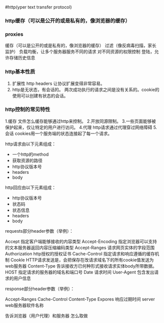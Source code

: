 #http(yper text transfer protocol)

### http缓存（可以是公开的或是私有的，像浏览器的缓存）



### proxies

缓存（可以是公开的或是私有的，像浏览器的缓存）
过滤（像反病毒扫描，家长监护）
负载均衡，让多个服务器服务不同的请求
对不同资源的权限控制
登陆，允许存储历史信息

### http基本性质

1. 扩展性 http headers 让协议扩展变得非常容易。
2. http是无状态，有会话的。 两次成功执行的请求之间是没有关系的。cookie的使用可以创建有状态的会话。

### http控制的常见特性

1.缓存 文件怎么缓存能够通过http来控制。
2.开放同源限制。
3.一些页面能够被保护起来，仅让特定的用户进行访问。
4.代理 http请求通过代理穿过网络障碍
5.会话 cookies用一个服务端的状态连接起了每一个请求。

http请求由以下元素组成：
+ 一个http的method
+ 获取资源的路径
+ http协议版本号
+ headers
+ body

http回应由以下元素组成：
+ http协议版本号
+ 状态码
+ 状态信息
+ headers
+ body

requests部分header参数（举例）：

Accept 指定客户端能够接收的内容类型
Accept-Encoding 指定浏览器可以支持的文本服务器返回内容压缩编码类型
Accept-Ranges 请求网页实体的字段范围
Authorization  http授权的授权证书
Cache-Control  指定请求和响应遵循的缓存机制
Cookle  HTTP请求发送是，会把保存在改请求域名下的所有cookie值发送为web服务器 
Content-Type 告诉接收方已何种形式接收请求实体body所带数据。
HOST 指定请求的服务器的域名和端口号
Date 请求时间
User-Agent 包含发出请求的用户信息

response部分header参数（举例）：

Accept-Ranges
Cache-Control
Content-Type
Expores 响应过期时间
server web服务器软件名称

告诉浏览器（用户代理）和服务器 怎么取做